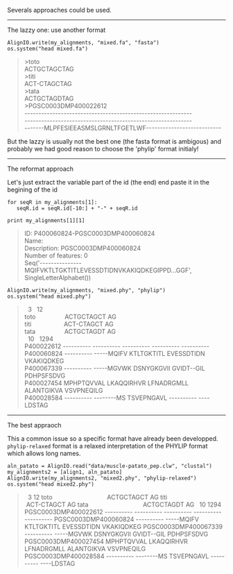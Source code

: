 Severals approaches could be used.

-----------------

The lazzy one: use another format

```{.python}
AlignIO.write(my_alignments, "mixed.fa", "fasta")
os.system("head mixed.fa")

```

> \>toto <unknown description>   
> ACTGCTAGCTAG   
> \>titi <unknown description>   
> ACT-CTAGCTAG   
> \>tata <unknown description>   
> ACTGCTAGDTAG   
> \>PGSC0003DMP400022612   
> \------------------------------------------------------------   
> \------------------------------------------------------------   
> \-------MLPFESIEEASMSLGRNLTFGETLWF---------------------------   



But the lazzy is usually not the best one (the fasta format is ambigous) and probably we had good reason to choose the 'phylip' format initialy! 

---------------------------
The reformat approach

Let's just extract the variable part of the id (the end) end paste it in the begining of the id

```{.python}
for seqR in my_alignments[1]:
   seqR.id = seqR.id[-10:] + "-" + seqR.id

print my_alignments[1][1]

```

> ID: P400060824-PGSC0003DMP400060824   
> Name: <unknown name>   
> Description: PGSC0003DMP400060824   
> Number of features: 0   
> Seq('---------------MQIFVKTLTGKTITLEVESSDTIDNVKAKIQDKEGIPPD...GGF', SingleLetterAlphabet())   


```{.python}
AlignIO.write(my_alignments, "mixed.phy", "phylip")
os.system("head mixed.phy")

```

> &nbsp; 3 &nbsp; 12   
> toto &nbsp; &nbsp; &nbsp; &nbsp; &nbsp; &nbsp; &nbsp; &nbsp; ACTGCTAGCT AG   
> titi &nbsp; &nbsp; &nbsp; &nbsp; &nbsp; &nbsp; &nbsp; &nbsp; &nbsp; ACT-CTAGCT AG   
> tata &nbsp; &nbsp; &nbsp; &nbsp; &nbsp; &nbsp; &nbsp; &nbsp; ACTGCTAGDT AG   
> &nbsp; 10 &nbsp; 1294   
> P400022612 ---------- ---------- ---------- ---------- ----------   
> P400060824 ---------- -----MQIFV KTLTGKTITL EVESSDTIDN VKAKIQDKEG   
> P400067339 ---------- -----MGVWK DSNYGKGVII GVIDT--GIL PDHPSFSDVG   
> P400027454 MPHPTQVVAL LKAQQIRHVR LFNADRGMLL ALANTGIKVA VSVPNEQILG   
> P400028584 ---------- --------MS TSVEPNGAVL ---------- ----LDSTAG   


----------------------
The best appraoch


This a common issue so a specific format have already been developped. `phylip-relaxed` format is a relaxed interpretation of the PHYLIP format which allows long names.

```
aln_patato = AlignIO.read("data/muscle-patato_pep.clw", "clustal")
my_alignments2 = [align1, aln_patato]
AlignIO.write(my_alignments2, "mixed2.phy", "phylip-relaxed")
os.system("head mixed2.phy")

```

> &nbsp; 3 12
> toto  &nbsp; &nbsp; &nbsp; &nbsp; &nbsp; &nbsp; &nbsp; &nbsp; &nbsp; &nbsp; &nbsp; &nbsp; &nbsp; &nbsp; &nbsp; &nbsp;ACTGCTAGCT AG
> titi  &nbsp; &nbsp; &nbsp; &nbsp; &nbsp; &nbsp; &nbsp; &nbsp; &nbsp; &nbsp; &nbsp; &nbsp; &nbsp; &nbsp; &nbsp; &nbsp; &nbsp;ACT-CTAGCT AG
> tata  &nbsp; &nbsp; &nbsp; &nbsp; &nbsp; &nbsp; &nbsp; &nbsp; &nbsp; &nbsp; &nbsp; &nbsp; &nbsp; &nbsp; &nbsp; &nbsp;ACTGCTAGDT AG
> &nbsp; 10 1294
> PGSC0003DMP400022612  ---------- ---------- ---------- ---------- ----------
> PGSC0003DMP400060824  ---------- -----MQIFV KTLTGKTITL EVESSDTIDN VKAKIQDKEG
> PGSC0003DMP400067339  ---------- -----MGVWK DSNYGKGVII GVIDT--GIL PDHPSFSDVG
> PGSC0003DMP400027454  MPHPTQVVAL LKAQQIRHVR LFNADRGMLL ALANTGIKVA VSVPNEQILG
> PGSC0003DMP400028584  ---------- --------MS TSVEPNGAVL ---------- ----LDSTAG


